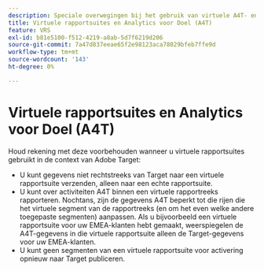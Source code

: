 ```yaml
---
description: Speciale overwegingen bij het gebruik van virtuele A4T- en Adobe Analytics-rapportensuites
title: Virtuele rapportsuites en Analytics voor Doel (A4T)
feature: VRS
exl-id: b81e5100-f512-4219-a8ab-5d7f6219d206
source-git-commit: 7a47d837eeae65f2e98123aca78029bfeb7ffe9d
workflow-type: tm+mt
source-wordcount: '143'
ht-degree: 0%

---
```


# Virtuele rapportsuites en Analytics voor Doel (A4T)

Houd rekening met deze voorbehouden wanneer u virtuele rapportsuites gebruikt in de context van Adobe Target:

* U kunt gegevens niet rechtstreeks van Target naar een virtuele rapportsuite verzenden, alleen naar een echte rapportsuite.
* U kunt over activiteiten A4T binnen een virtuele rapportreeks rapporteren. Nochtans, zijn de gegevens A4T beperkt tot die rijen die het virtuele segment van de rapportreeks (en om het even welke andere toegepaste segmenten) aanpassen. Als u bijvoorbeeld een virtuele rapportsuite voor uw EMEA-klanten hebt gemaakt, weerspiegelen de A4T-gegevens in die virtuele rapportsuite alleen de Target-gegevens voor uw EMEA-klanten.
* U kunt geen segmenten van een virtuele rapportsuite voor activering opnieuw naar Target publiceren.
